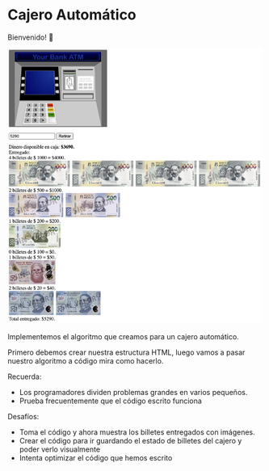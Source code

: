  # Cajero Automático


Bienvenido! 👋

![Desktop preview](design/desktop-preview.png)

Implementemos el algoritmo que creamos para un cajero automático.

Primero debemos crear nuestra estructura HTML, luego vamos a pasar nuestro algoritmo a código mira como hacerlo.

Recuerda:
- Los programadores dividen problemas grandes en varios pequeños.
- Prueba frecuentemente que el código escrito funciona
 
Desafíos:
- Toma el código y ahora muestra los billetes entregados con imágenes.
- Crear el código para ir guardando el estado de billetes del cajero y poder verlo visualmente
- Intenta optimizar el código que hemos escrito


